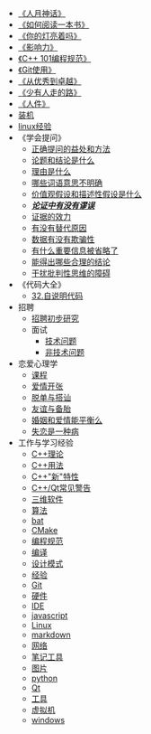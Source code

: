 * [《人月神话》](MMM/人月神话.md)
* [《如何阅读一本书》](HTRAB/如何阅读一本书.md)
* [《你的灯亮着吗》](AYLO/你的灯亮着吗.md)
* [《影响力》](influence/影响力.md)
* [《C++ 101编程规范》](CPP101/C++101编程规范.md)
* [《Git使用》](Git/Git使用.md)
* [《从优秀到卓越》](GoodToGreat/从优秀到卓越.md)
* [《少有人走的路》](RoadLessTraveled/少有人走的路.md)
* [《人件》](Peopleware/Peopleware.md)
* [装机](computer/装机.md)
* [linux经验](Linux/experience.md)
* 《学会提问》
  * [正确提问的益处和方法](AskingRightQuestions/正确提问的益处和方法.md)
  * [论题和结论是什么](AskingRightQuestions/论题和结论是什么.md)
  * [理由是什么](AskingRightQuestions/理由是什么.md)
  * [哪些词语意思不明确](AskingRightQuestions/哪些词语意思不明确.md)
  * [价值观假设和描述性假设是什么](AskingRightQuestions/价值观假设和描述性假设是什么.md)
  * [***论证中有没有谬误***](AskingRightQuestions/论证中有没有谬误.md)
  * [证据的效力](AskingRightQuestions/证据的效力.md)
  * [有没有替代原因](AskingRightQuestions/有没有替代原因.md)
  * [数据有没有欺骗性](AskingRightQuestions/数据有没有欺骗性.md)
  * [有什么重要信息被省略了](AskingRightQuestions/有什么重要信息被省略了.md)
  * [能得出哪些合理的结论](AskingRightQuestions/能得出哪些合理的结论.md)
  * [干扰批判性思维的障碍](AskingRightQuestions/干扰批判性思维的障碍.md)
* 《代码大全》
  * [32.自说明代码](CodeComplete/32.自说明代码.md)
* 招聘
  * [招聘初步研究](recruit/招聘初步研究.md)
  * 面试
    * [技术问题](recruit/技术问题.md)
    * [非技术问题](recruit/非技术问题.md)
* 恋爱心理学
  * [课程](PsychologyOfLove/课程.md)
  * [爱情开张](PsychologyOfLove/爱情开张.md)
  * [脱单与搭讪](PsychologyOfLove/脱单与搭讪.md)
  * [友谊与备胎](PsychologyOfLove/友谊与备胎.md)
  * [婚姻和爱情能平衡么](PsychologyOfLove/婚姻和爱情能平衡么.md)
  * [失恋是一种病](PsychologyOfLove/失恋是一种病.md)
* 工作与学习经验
  * [C++理论](WORK/cppConcepts.md)
  * [C++用法](WORK/cppUsages.md)
  * [C++"新"特性](WORK/cppNewFeature.md)
  * [C++/Qt常见警告](WORK/cppWarnings.md)
  * [三维软件](WORK/3DSoftware.md)
  * [算法](WORK/algorithm.md)
  * [bat](WORK/bat.md)
  * [CMake](WORK/cmake.md)
  * [编程规范](WORK/codingRules.md)
  * [编译](WORK/compile.md)
  * [设计模式](WORK/designPatterns.md)
  * [经验](WORK/experience.md)
  * [Git](WORK/git.md)
  * [硬件](WORK/hardware.md)
  * [IDE](WORK/IDE.md)
  * [javascript](WORK/javascript.md)
  * [Linux](WORK/linux.md)
  * [markdown](WORK/markdown.md)
  * [网络](WORK/network.md)
  * [笔记工具](WORK/noteTools.md)
  * [图片](WORK/picture.md)
  * [python](WORK/python.md)
  * [Qt](WORK/Qt.md)
  * [工具](WORK/tools.md)
  * [虚拟机](WORK/vm.md)
  * [windows](WORK/windows.md)
